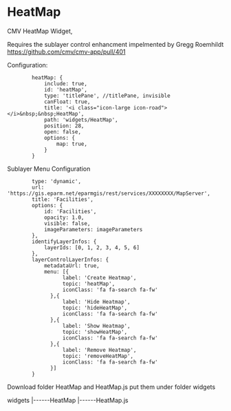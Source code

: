 # HeatMap
CMV HeatMap Widget, 

Requires the sublayer control enhancment impelmented by Gregg Roemhildt
https://github.com/cmv/cmv-app/pull/401



Configuration:

            heatMap: {
                include: true,
                id: 'heatMap',
                type: 'titlePane', //titlePane, invisible
                canFloat: true,
                title: '<i class="icon-large icon-road"></i>&nbsp;&nbsp;HeatMap',
                path: 'widgets/HeatMap',
                position: 28,
                open: false,
                options: {
                    map: true,
                }
            }
            
  Sublayer Menu Configuration
  
            type: 'dynamic',
            url: 'https://gis.eparm.net/eparmgis/rest/services/XXXXXXXX/MapServer',
            title: 'Facilities',
            options: {
                id: 'Facilities',
                opacity: 1.0,
                visible: false,
                imageParameters: imageParameters
            },
            identifyLayerInfos: {
                layerIds: [0, 1, 2, 3, 4, 5, 6]
            },
            layerControlLayerInfos: {
                metadataUrl: true,
                menu: [{
                      label: 'Create Heatmap',
                      topic: 'heatMap',
                      iconClass: 'fa fa-search fa-fw'
                  },{
                      label: 'Hide Heatmap',
                      topic: 'hideHeatMap',
                      iconClass: 'fa fa-search fa-fw'
                  },{
                      label: 'Show Heatmap',
                      topic: 'showHeatMap',
                      iconClass: 'fa fa-search fa-fw'
                  },{
                      label: 'Remove Heatmap',
                      topic: 'removeHeatMap',
                      iconClass: 'fa fa-search fa-fw'
                  }]              
            }


Download folder HeatMap and HeatMap.js put them under folder widgets

widgets
 |------HeatMap
 |------HeatMap.js





